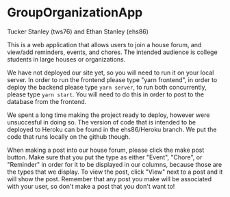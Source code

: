 # GroupOrganizationApp

Tucker Stanley (tws76) and Ethan Stanley (ehs86)

This is a web application that allows users to join a house forum, and view/add reminders, events, and chores. The intended audience is college students in large houses or organizations.

We have not deployed our site yet, so you will need to run it on your local server. In order to run the frontend please type "yarn frontend", in order to deploy the backend please type `yarn server`, to run both concurrently, please type `yarn start`. You will need to do this in order to post to the database from the frontend.

We spent a long time making the project ready to deploy, however were unsuccesful in doing so. The version of code that is intended to be deployed to Heroku can be found in the ehs86/Heroku branch. We put the code that runs locally on the github though.

When making a post into our house forum, please click the make post button. Make sure that you put the type as either "Event", "Chore", or "Reminder" in order for it to be displayed in our columns, because those are the types that we display. To view the post, click "View" next to a post and it will show the post. Remember that any post you make will be associated with your user, so don't make a post that you don't want to!
